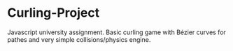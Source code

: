 # Curling-Project
Javascript university assignment. Basic curling game with Bézier curves for pathes and very simple collisions/physics engine.
